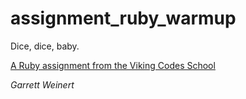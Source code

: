 assignment_ruby_warmup
======================

Dice, dice, baby.

[A Ruby assignment from the Viking Codes School](http://www.vikingcodeschool.com)

*Garrett Weinert*